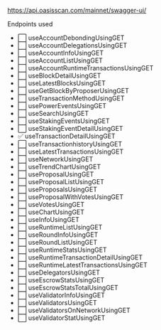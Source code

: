 https://api.oasisscan.com/mainnet/swagger-ui/

Endpoints used

- :white_large_square: useAccountDebondingUsingGET
- :white_large_square: useAccountDelegationsUsingGET
- :white_large_square: useAccountInfoUsingGET
- :white_large_square: useAccountListUsingGET
- :white_large_square: useAccountRuntimeTransactionsUsingGET
- :white_large_square: useBlockDetailUsingGET
- :white_large_square: useLatestBlocksUsingGET
- :white_large_square: useGetBlockByProposerUsingGET
- :white_large_square: useTransactionMethodUsingGET
- :white_large_square: usePowerEventsUsingGET
- :white_large_square: useSearchUsingGET
- :white_large_square: useStakingEventsUsingGET
- :white_large_square: useStakingEventDetailUsingGET
- :white_check_mark: useTransactionDetailUsingGET
- :white_large_square: useTransactionhistoryUsingGET
- :white_large_square: useLatestTransactionsUsingGET
- :white_large_square: useNetworkUsingGET
- :white_large_square: useTrendChartUsingGET
- :white_large_square: useProposalUsingGET
- :white_large_square: useProposalListUsingGET
- :white_large_square: useProposalsUsingGET
- :white_large_square: useProposalWithVotesUsingGET
- :white_large_square: useVotesUsingGET
- :white_large_square: useChartUsingGET
- :white_large_square: useInfoUsingGET
- :white_large_square: useRuntimeListUsingGET
- :white_large_square: useRoundInfoUsingGET
- :white_large_square: useRoundListUsingGET
- :white_large_square: useRuntimeStatsUsingGET
- :white_large_square: useRuntimeTransactionDetailUsingGET
- :white_large_square: useRuntimeLatestTransactionsUsingGET
- :white_large_square: useDelegatorsUsingGET
- :white_large_square: useEscrowStatsUsingGET
- :white_large_square: useEscrowStatsTotalUsingGET
- :white_large_square: useValidatorInfoUsingGET
- :white_large_square: useValidatorsUsingGET
- :white_large_square: useValidatorsOnNetworkUsingGET
- :white_large_square: useValidatorStatUsingGET
